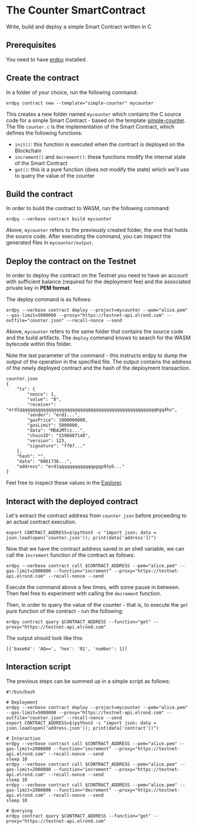 # The Counter SmartContract

Write, build and deploy a simple Smart Contract written in C

## **Prerequisites**

You need to have [erdpy](https://docs.elrond.com/tools/erdpy) installed.

## **Create the contract**

In a folder of your choice, run the following command:



```
erdpy contract new --template="simple-counter" mycounter
```

This creates a new folder named `mycounter` which contains the C source code for a simple Smart Contract - based on the template [simple-counter](https://github.com/ElrondNetwork/sc-examples/tree/master/simple-counter). The file `counter.c` is the implementation of the Smart Contract, which defines the following functions:

- `init()`: this function is executed when the contract is deployed on the Blockchain
- `increment()` and `decrement()`: these functions modify the internal state of the Smart Contract 
- `get()`: this is a pure function (does not modify the state) which we'll use to query the value of the counter

## **Build the contract**

In order to build the contract to WASM, run the following command:



```
erdpy --verbose contract build mycounter
```

Above, `mycounter` refers to the previously created folder, the one that holds the source code. After executing the command, you can inspect the generated files in `mycounter/output`.

## **Deploy the contract on the Testnet**

In order to deploy the contract on the Testnet you need to have an account with sufficient balance (required for the deployment fee) and the associated private key in **PEM format**.

The deploy command is as follows:



```
erdpy --verbose contract deploy --project=mycounter --pem="alice.pem" --gas-limit=5000000 --proxy="https://testnet-api.elrond.com" --outfile="counter.json" --recall-nonce --send
```

Above, `mycounter` refers to the same folder that contains the source code and the build artifacts. The `deploy` command knows to search for the WASM bytecode within this folder.

Note the last parameter of the command - this instructs erdpy to dump the output of the operation in the specified file. The output contains the address of the newly deployed contract and the hash of the deployment transaction.



```
counter.json
{
    "tx": {
        "nonce": 1,
        "value": "0",
        "receiver": "erd1qqqqqqqqqqqqqqqqqqqqqqqqqqqqqqqqqqqqqqqqqqqqqqqqqqqq6gq4hu",
        "sender": "erd1...",
        "gasPrice": 1000000000,
        "gasLimit": 5000000,
        "data": "MDA2MTcz...",
        "chainID": "1596807148",
        "version": 123,
        "signature": "ff07..."
    },
    "hash": "",
    "data": "0061736...",
    "address": "erd1qqqqqqqqqqqqqpgqp93y6..."
}

```

Feel free to inspect these values in the [Explorer](https://explorer.elrond.com/).

## **Interact with the deployed contract**

Let's extract the contract address from `counter.json` before proceeding to an actual contract execution.



```
export CONTRACT_ADDRESS=$(python3 -c "import json; data = json.load(open('counter.json')); print(data['address'])")
```

Now that we have the contract address saved in an shell variable, we can call the `increment` function of the contract as follows:



```
erdpy --verbose contract call $CONTRACT_ADDRESS --pem="alice.pem" --gas-limit=2000000 --function="increment" --proxy="https://testnet-api.elrond.com" --recall-nonce --send
```

Execute the command above a few times, with some pause in between. Then feel free to experiment with calling the `decrement` function.

Then, in order to query the value of the counter - that is, to execute the `get` pure function of the contract - run the following:



```
erdpy contract query $CONTRACT_ADDRESS --function="get" --proxy="https://testnet-api.elrond.com"
```

The output should look like this:



```
[{'base64': 'AQ==', 'hex': '01', 'number': 1}]
```

## **Interaction script**

The previous steps can be summed up in a simple script as follows:



```
#!/bin/bash

# Deployment
erdpy --verbose contract deploy --project=mycounter --pem="alice.pem" --gas-limit=5000000 --proxy="https://testnet-api.elrond.com" --outfile="counter.json" --recall-nonce --send
export CONTRACT_ADDRESS=$(python3 -c "import json; data = json.load(open('address.json')); print(data['contract'])")

# Interaction
erdpy --verbose contract call $CONTRACT_ADDRESS --pem="alice.pem" --gas-limit=2000000 --function="increment" --proxy="https://testnet-api.elrond.com" --recall-nonce --send
sleep 10
erdpy --verbose contract call $CONTRACT_ADDRESS --pem="alice.pem" --gas-limit=2000000 --function="increment" --proxy="https://testnet-api.elrond.com" --recall-nonce --send
sleep 10
erdpy --verbose contract call $CONTRACT_ADDRESS --pem="alice.pem" --gas-limit=2000000 --function="decrement" --proxy="https://testnet-api.elrond.com" --recall-nonce --send
sleep 10

# Querying
erdpy contract query $CONTRACT_ADDRESS --function="get" --proxy="https://testnet-api.elrond.com"
```